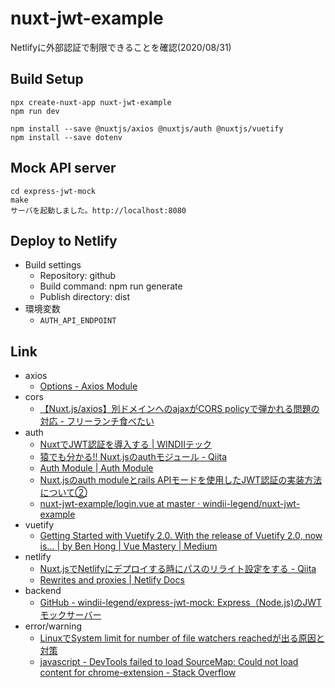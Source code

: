 # nuxt-jwt-example

Netlifyに外部認証で制限できることを確認(2020/08/31)

## Build Setup

```shell
npx create-nuxt-app nuxt-jwt-example
npm run dev
```

```shell
npm install --save @nuxtjs/axios @nuxtjs/auth @nuxtjs/vuetify
npm install --save dotenv
```

## Mock API server

```
cd express-jwt-mock
make
サーバを起動しました。http://localhost:8080
```

## Deploy to Netlify

* Build settings
    * Repository: github
    * Build command: npm run generate
    * Publish directory: dist 
* 環境変数
    * `AUTH_API_ENDPOINT`

## Link

* axios
    * [Options \- Axios Module](https://axios.nuxtjs.org/options/)
* cors
    * [【Nuxt\.js/axios】別ドメインへのajaxがCORS policyで弾かれる問題の対応 \- フリーランチ食べたい](https://blog.ikedaosushi.com/entry/2019/02/09/013404)
* auth
    * [NuxtでJWT認証を導入する \| WINDIIテック](https://tech.windii.jp/frontend/nuxt/nuxt-jwt-tutorial)
    * [猿でも分かる\!\! Nuxt\.jsのauthモジュール \- Qiita](https://qiita.com/kj455/items/66a1aab1524af51160ff)
    * [Auth Module \| Auth Module](https://auth.nuxtjs.org/)
    * [Nuxt\.jsのauth moduleとrails APIモードを使用したJWT認証の実装方法について②](https://www.for-engineer.life/entry/nuxt-rails-jwt2/)
    * [nuxt\-jwt\-example/login\.vue at master · windii\-legend/nuxt\-jwt\-example](https://github.com/windii-legend/nuxt-jwt-example/blob/master/pages/login.vue)
* vuetify
    * [Getting Started with Vuetify 2\.0\. With the release of Vuetify 2\.0, now is… \| by Ben Hong \| Vue Mastery \| Medium](https://medium.com/vue-mastery/getting-started-with-vuetify-2-0-522ad3a55154)
* netlify
    * [Nuxt\.jsでNetlifyにデプロイする時にパスのリライト設定をする \- Qiita](https://qiita.com/kaki_0704/items/8174b0e6eed7a7f762dc)
    * [Rewrites and proxies \| Netlify Docs](https://docs.netlify.com/routing/redirects/rewrites-proxies/#signed-proxy-redirects)
* backend
    * [GitHub \- windii\-legend/express\-jwt\-mock: Express（Node\.js\)のJWTモックサーバー](https://github.com/windii-legend/express-jwt-mock)
* error/warning
    * [LinuxでSystem limit for number of file watchers reachedが出る原因と対策](https://www.virment.com/how-to-fix-system-limit-for-number-of-file-watchers-reached/)
    * [javascript \- DevTools failed to load SourceMap: Could not load content for chrome\-extension \- Stack Overflow](https://stackoverflow.com/questions/61339968/devtools-failed-to-load-sourcemap-could-not-load-content-for-chrome-extension)
